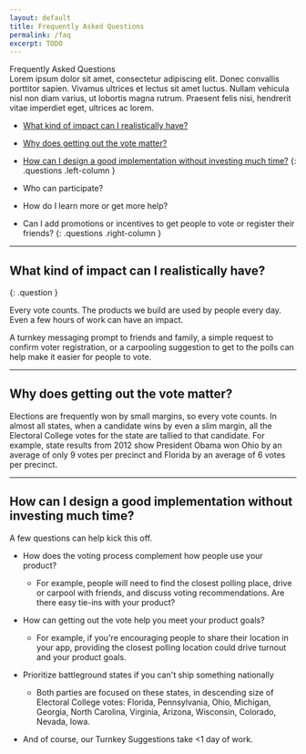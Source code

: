 ```yaml
---
layout: default
title: Frequently Asked Questions
permalink: /faq
excerpt: TODO
---
```


<div class="page-header">
  Frequently Asked Questions
  <div class="inner">
    Lorem ipsum dolor sit amet, consectetur adipiscing elit. Donec convallis porttitor sapien. Vivamus ultrices et lectus sit amet luctus. Nullam vehicula nisl non diam varius, ut lobortis magna rutrum. Praesent felis nisi, hendrerit vitae imperdiet eget, ultrices ac lorem. 
  </div>
</div>

* [What kind of impact can I realistically have?](#what-kind-of-impact-can-i-realistically-have)
* [Why does getting out the vote matter?](#why-does-getting-out-the-vote-matter)
* [How can I design a good implementation without investing much time?](#how-can-i-design-a-good-implementation-without-investing-much-time)
{: .questions .left-column }

* Who can participate?
* How do I learn more or get more help?
* Can I add promotions or incentives to get people to vote or register their friends?
{: .questions .right-column }

<hr />

## What kind of impact can I realistically have?
{: .question }

Every vote counts. The products we build are used by people every day.  Even a few hours of work can have an impact.

A turnkey messaging prompt to friends and family, a simple request to confirm voter registration, or a carpooling suggestion to get to the polls can help make it easier for people to vote.

<hr />

## Why does getting out the vote matter?

Elections are frequently won by small margins, so every vote counts.  In almost all states, when a candidate wins by even a slim margin, all the Electoral College votes for the state are tallied to that candidate. For example, state results from 2012 show President Obama won Ohio by an average of only 9 votes per precinct and Florida by an average of 6 votes per precinct.   

<hr />

## How can I design a good implementation without investing much time?

A few questions can help kick this off.

* How does the voting process complement how people use your product?
  * For example, people will need to find the closest polling place, drive or carpool with friends, and discuss voting recommendations.  Are there easy tie-ins with your product?
* How can getting out the vote help you meet your product goals?
  * For example, if you're encouraging people to share their location in your app, providing the closest polling location could drive turnout and your product goals.

* Prioritize battleground states if you can't ship something nationally

  * Both parties are focused on these states, in descending size of Electoral College votes: Florida, Pennsylvania, Ohio, Michigan, Georgia, North Carolina, Virginia, Arizona, Wisconsin, Colorado, Nevada, Iowa.

* And of course, our Turnkey Suggestions take <1 day of work.
